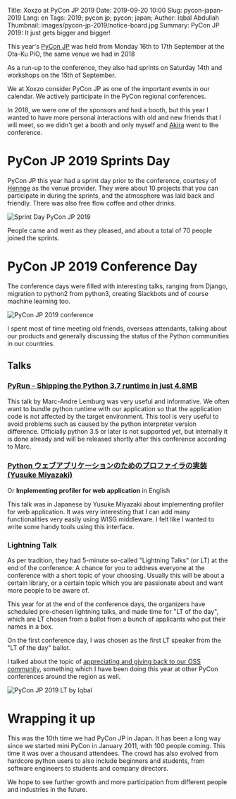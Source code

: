 Title: Xoxzo at PyCon JP 2019
Date: 2019-09-20 10:00 
Slug: pycon-japan-2019
Lang: en 
Tags: 2019; pycon jp; pycon; japan;
Author: Iqbal Abdullah
Thumbnail: images/pycon-jp-2019/notice-board.jpg
Summary: PyCon JP 2019: It just gets bigger and bigger!

This year's [PyCon JP](https://pycon.jp/2019/) was held from Monday 16th to 17th September
at the Ota-Ku PiO, the same venue we had in 2018

As a run-up to the conference, they also had sprints on Saturday 14th and workshops
on the 15th of September.

We at Xoxzo consider PyCon JP as one of the important events in our calendar. We
actively participate in the PyCon regional conferences.

In 2018, we were one of the sponsors and had a booth, but this year I wanted to
have more personal interactions with old and new friends that I will meet, so
we didn't get a booth and only myself and [Akira](https://twitter.com/anonaka)
went to the conference.

# PyCon JP 2019 Sprints Day

PyCon JP this year had a sprint day prior to the conference, courtesy of
[Hennge](https://hennge.com/jp/) as the venue provider. They were about 10
projects that you can participate in during the sprints, and the atmosphere was
laid back and friendly. There was also free flow coffee and other drinks.

![Sprint Day PyCon JP 2019]({filename}/images/pycon-jp-2019/sprint-sat-collage.jpg)

People came and went as they pleased, and about a total of 70 people joined the sprints.

# PyCon JP 2019 Conference Day

The conference days were filled with interesting talks, ranging from Django,
migration to python2 from python3, creating Slackbots and of course machine
learning too.

![PyCon JP 2019 conference]({filename}/images/pycon-jp-2019/pycon-collage-01.jpg)

I spent most of time meeting old friends, overseas attendants, talking about our
products and generally discussing the status of the Python communities in
our countries.

## Talks

### [PyRun - Shipping the Python 3.7 runtime in just 4.8MB](https://www.youtube.com/watch?v=fU-yR5PPI58)

This talk by Marc-Andre Lemburg was very useful and informative.
We often want to bundle python runtime with our application
so that the application code is not affected by the target environment.
This tool is very useful to avoid problems such as caused by the
python interpreter version difference.
Officially python 3.5 or later is not supported yet, but internally
it is done already and will be released shortly after this conference
according to Marc.

### [Python ウェブアプリケーションのためのプロファイラの実装(Yusuke Miyazaki)](https://www.youtube.com/watch?v=ojnVMGon5d4)

Or **Implementing profiler for web application** in English

This talk was in Japanese by Yusuke Miyazaki about implementing profiler for web application.
It was very interesting that I can add many functionalities very easily using WISG middleware.
I felt like I wanted to write some handy tools using this interface.

### Lightning Talk

As per tradition, they had 5-minute so-called "Lightning Talks" (or LT) at the end of
the conference: A chance for you to address everyone at the conference with a
short topic of your choosing. Usually this will be about a certain library, or a
certain topic which you are passionate about and want more people to be aware
of.

This year for at the end of the conference days, the organizers have scheduled
pre-chosen lightning talks, and made time for "LT of the day", which are LT
chosen from a ballot from a bunch of applicants who put their names in a box.

On the first conference day, I was chosen as the first LT speaker from the "LT
of the day" ballot.

I talked about the topic of [appreciating and giving back to our OSS
community](https://www.slideshare.net/xoxzo/pycon-jp-2019-lt),
something which I have been doing this year at other PyCon conferences around
the region as well.

![PyCon JP 2019 LT by Iqbal]({filename}/images/pycon-jp-2019/lt-iqbal-collage.jpg)

# Wrapping it up

This was the 10th time we had PyCon JP in Japan. It has been a long way since
we started mini PyCon in January 2011, with 100 people coming. This time it was
over a thousand attendees. The crowd has also evolved from hardcore python users
to also include beginners and students, from software engineers to students and
company directors.

We hope to see further growth and more participation from different people and
industries in the future.
